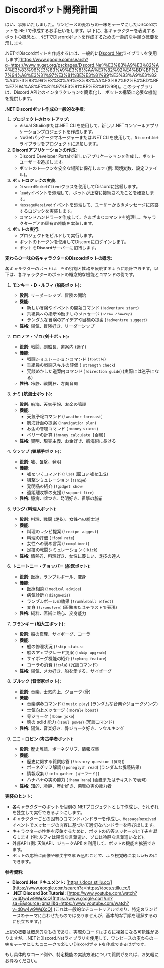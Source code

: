 # Discordボット開発計画

はい、承知いたしました。ワンピースの麦わらの一味をテーマにしたDiscordボットを.NETで作成するお手伝いをします。以下に、各キャラクターを表現するボットの概念と、.NETでDiscordボットを作成するための一般的な手順の概要を示します。

.NETでDiscordボットを作成するには、一般的に[Discord.Net]([https://www.nuget.org/packages/Discord.Net)ライブラリを使用します]([https://www.google.com/search?q=https://www.nuget.org/packages/Discord.Net)%E3%83%A9%E3%82%A4%E3%83%96%E3%83%A9%E3%83%AA%E3%82%92%E4%BD%BF%E7%94%A8%E3%81%97%E3%81%BE%E3%81%99](https://www.google.com/search?q=https://www.nuget.org/packages/Discord.Net)%E3%83%A9%E3%82%A4%E3%83%96%E3%83%A9%E3%83%AA%E3%82%92%E4%BD%BF%E7%94%A8%E3%81%97%E3%81%BE%E3%81%99))。このライブラリは、Discord APIとのインタラクションを簡素化し、ボットの構築に必要な機能を提供します。

**.NET Discordボット作成の一般的な手順:**

1.  **プロジェクトのセットアップ:**
      * Visual Studioまたは.NET CLIを使用して、新しい.NETコンソールアプリケーションプロジェクトを作成します。
      * NuGetパッケージマネージャーまたは.NET CLIを使用して、`Discord.Net`ライブラリをプロジェクトに追加します。
2.  **Discordアプリケーションの作成:**
      * Discord Developer Portalで新しいアプリケーションを作成し、ボットユーザーを追加します。
      * ボットのトークンを安全な場所に保存します (例: 環境変数、設定ファイル)。
3.  **ボットロジックの実装:**
      * `DiscordSocketClient`クラスを使用してDiscordに接続します。
      * `Ready`イベントを処理して、ボットが正常に接続されたことを確認します。
      * `MessageReceived`イベントを処理して、ユーザーからのメッセージに応答するロジックを実装します。
      * コマンドハンドラーを作成して、さまざまなコマンドを処理し、キャラクターごとの固有の機能を実装します。
4.  **ボットの実行:**
      * プロジェクトをビルドして実行します。
      * ボットのトークンを使用してDiscordにログインします。
      * ボットをDiscordサーバーに招待します。

**麦わらの一味の各キャラクターのDiscordボットの概念:**

各キャラクターのボットは、その役割と性格を反映するように設計できます。以下は、各キャラクターのボットの概念的な機能とコマンドの例です。

1.  **モンキー・D・ルフィ (船長ボット):**

      * **役割:** リーダーシップ、冒険の開始
      * **機能:**
          * 新しい冒険やイベントの開始コマンド (`!adventure start`)
          * 乗組員への指示や励ましのメッセージ (`!crew cheerup`)
          * ランダムな冒険のアイデアや目標の提案 (`!adventure suggest`)
      * **性格:** 陽気、冒険好き、リーダーシップ

2.  **ロロノア・ゾロ (剣士ボット):**

      * **役割:** 戦闘、副船長、道案内 (迷子)
      * **機能:**
          * 戦闘シミュレーションコマンド (`!battle`)
          * 乗組員の戦闘スキルの評価 (`!strength check`)
          * 冗談めかした道案内コマンド (`!direction guide`) (実際には迷子になる)
      * **性格:** 冷静、戦闘狂、方向音痴

3.  **ナミ (航海士ボット):**

      * **役割:** 航海、天気予報、お金の管理
      * **機能:**
          * 天気予報コマンド (`!weather forecast`)
          * 航海計画の提案 (`!navigation plan`)
          * お金の管理コマンド (`!money status`)
          * ベリーの計算 (`!money calculate [金額]`)
      * **性格:**  賢明、現実主義、お金好き、航海術に長ける

4.  **ウソップ (狙撃手ボット):**

      * **役割:** 嘘、狙撃、発明
      * **機能:**
          * 嘘をつくコマンド (`!lie`) (面白い嘘を生成)
          * 狙撃シミュレーション (`!snipe`)
          * 発明品の紹介 (`!gadget show`)
          * 遠距離攻撃の支援 (`!support fire`)
      * **性格:**  臆病、嘘つき、発明好き、狙撃の腕前

5.  **サンジ (料理人ボット):**

      * **役割:** 料理、戦闘 (足技)、女性への騎士道
      * **機能:**
          * 料理のレシピ提案 (`!recipe suggest`)
          * 料理の評価 (`!food rate`)
          * 女性への褒め言葉 (`!compliment`)
          * 足技の戦闘シミュレーション (`!kick`)
      * **性格:**  情熱的、料理好き、女性に優しい、足技の達人

6.  **トニートニー・チョッパー (船医ボット):**

      * **役割:** 医療、ランブルボール、変身
      * **機能:**
          * 医療相談 (`!medical advice`)
          * 病気診断 (`!diagnosis`)
          * ランブルボールの効果 (`!rumbleball effect`)
          * 変身 (`!transform`) (画像またはテキストで表現)
      * **性格:**  純粋、医術に熱心、変身能力

7.  **フランキー (船大工ボット):**

      * **役割:** 船の修理、サイボーグ、コーラ
      * **機能:**
          * 船の修理状況 (`!ship status`)
          * 船のアップグレード提案 (`!ship upgrade`)
          * サイボーグ機能の紹介 (`!cyborg feature`)
          * コーラの消費 (`!cola`) (冗談コマンド)
      * **性格:**  陽気、メカ好き、船を愛する、サイボーグ

8.  **ブルック (音楽家ボット):**

      * **役割:** 音楽、士気向上、ジョーク (骨)
      * **機能:**
          * 音楽演奏コマンド (`!music play`) (ランダムな音楽やジョークソング)
          * 士気向上メッセージ (`!morale boost`)
          * 骨ジョーク (`!bone joke`)
          * 魂の solid 能力 (`!soul power`) (冗談コマンド)
      * **性格:**  陽気、音楽好き、骨ジョーク好き、ソウルキング

9.  **ニコ・ロビン (考古学者ボット):**

      * **役割:** 歴史解読、ポーネグリフ、情報収集
      * **機能:**
          * 歴史に関する質問応答 (`!history question [質問]`)
          * ポーネグリフ解読 (`!poneglyph read`) (ランダムな解読結果)
          * 情報収集 (`!info gather [キーワード]`)
          * ハナハナの実の能力 (`!hana hana`) (画像またはテキストで表現)
      * **性格:**  知的、冷静、歴史好き、悪魔の実の能力者

**実装のヒント:**

  * 各キャラクターのボットを個別の.NETプロジェクトとして作成し、それぞれを独立して実行できるようにします。
  * キャラクターごとの固有のコマンドハンドラーを作成し、`MessageReceived`イベントでメッセージの内容に基づいて適切なハンドラーを呼び出します。
  * キャラクターの性格を反映するために、ボットの応答メッセージに工夫を凝らします (例: ルフィは陽気な言葉遣い、ゾロは冷静な言葉遣いなど)。
  * 外部API (例: 天気API、ジョークAPI) を利用して、ボットの機能を拡張できます。
  * ボットの応答に画像や絵文字を組み込むことで、より視覚的に楽しいものにできます。

**参考資料:**

  * **Discord.Net ドキュメント:** [https://docs.stillu.cc/](https://www.google.com/search?q=https://docs.stillu.cc/)
  * **.NET Discord Bot Tutorial:** [https://www.youtube.com/watch?v=dQw4w9WgXcQ](https://www.google.com/url?sa=E&source=gmail&q=https://www.youtube.com/watch?v=dQw4w9WgXcQ)  (これは一般的なチュートリアルであり、特定のワンピースのテーマに合わせたものではありませんが、基本的な手順を理解するのに役立ちます。)

上記の概要は概念的なものであり、実際のコードはさらに複雑になる可能性がありますが、.NETとDiscord.Netライブラリを使用して、ワンピースの麦わらの一味をテーマにしたユニークで楽しいDiscordボットを作成できるはずです。

もし具体的なコード例や、特定機能の実装方法について質問があれば、お気軽にお尋ねください。
